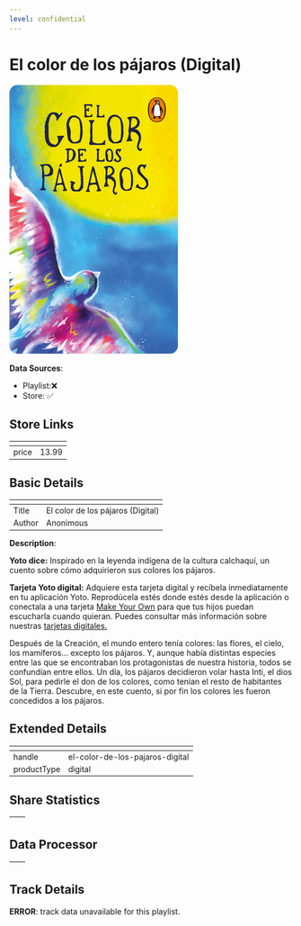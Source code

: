 ```yaml
---
level: confidential
---
```

# El color de los pájaros (Digital)

![card_[imeMl].png](../../img/cards/card_[imeMl].png)

**Data Sources**: 

- Playlist:❌
- Store: ✅


## Store Links

| <!-- --> | <!-- --> |
| - | - |
| price | 13.99 |


## Basic Details

| <!-- --> | <!-- --> |
| - | - |
| Title | El color de los pájaros (Digital) |
| Author | Anonimous |

**Description**:

**Yoto dice:** Inspirado en la leyenda indígena de la cultura calchaquí, un cuento sobre cómo adquirieron sus colores los pájaros.

**Tarjeta Yoto digital:** Adquiere esta tarjeta digital y recíbela inmediatamente en tu aplicación Yoto. Reprodúcela estés donde estés desde la aplicación o conectala a una tarjeta [Make Your Own](https://ca.yotoplay.com/pages/myo) para que tus hijos puedan escucharla cuando quieran. Puedes consultar más información sobre nuestras [tarjetas digitales.](https://ca.yotoplay.com/blogs/yoto-journal/what-are-digital-yoto-cards)

Después de la Creación, el mundo entero tenía colores: las flores, el cielo, los mamíferos... excepto los pájaros. Y, aunque había distintas especies entre las que se encontraban los protagonistas de nuestra historia, todos se confundían entre ellos. Un día, los pájaros decidieron volar hasta Inti, el dios Sol, para pedirle el don de los colores, como tenían el resto de habitantes de la Tierra. Descubre, en este cuento, si por fin los colores les fueron concedidos a los pájaros.


## Extended Details

| <!-- --> | <!-- --> |
| - | - |
| handle | el-color-de-los-pajaros-digital |
| productType | digital |


## Share Statistics

| <!-- --> | <!-- --> |
| - | - |


## Data Processor

| <!-- --> | <!-- --> |
| - | - |


## Track Details

**ERROR**: track data unavailable for this playlist.
